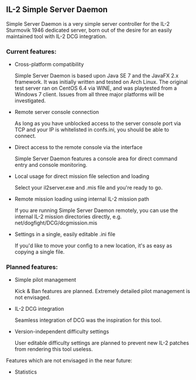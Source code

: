 IL-2 Simple Server Daemon
-------------------------

Simple Server Daemon is a very simple server controller for the IL-2 Sturmovik 1946 dedicated server, born out of the desire for an easily maintained tool with IL-2 DCG integration.

### Current features:

- Cross-platform compatibility

    Simple Server Daemon is based upon Java SE 7 and the JavaFX 2.x framework. It was initially written and tested on Arch Linux. The original test server ran on CentOS 6.4 via WINE, and was playtested from a Windows 7 client. Issues from all three major platforms will be investigated.

- Remote server console connection

    As long as you have unblocked access to the server console port via TCP and your IP is whitelisted in confs.ini, you should be able to connect.

- Direct access to the remote console via the interface

    Simple Server Daemon features a console area for direct command entry and console monitoring.

- Local usage for direct mission file selection and loading

    Select your il2server.exe and .mis file and you're ready to go.

- Remote mission loading using internal IL-2 mission path

    If you are running Simple Server Daemon remotely, you can use the internal IL-2 mission directories directly, e.g. net/dogfight/DCG/dcgmission.mis

- Settings in a single, easily editable .ini file

    If you'd like to move your config to a new location, it's as easy as copying a single file.

### Planned features:

- Simple pilot management

    Kick & Ban features are planned. Extremely detailed pilot management is not envisaged.

- IL-2 DCG integration

    Seamless integration of DCG was the inspiration for this tool.

- Version-independent difficulty settings

    User editable difficulty settings are planned to prevent new IL-2 patches from rendering this tool useless.

Features which are not envisaged in the near future:

- Statistics